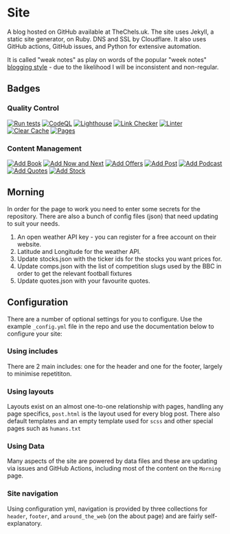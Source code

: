 # Site

A blog hosted on GitHub available at TheChels.uk. The site uses Jekyll, a static site generator, on Ruby. DNS and SSL by Cloudflare. It also uses GitHub actions, GitHub issues, and Python for extensive automation.

It is called "weak notes" as play on words of the popular "week notes" [blogging style](https://weeknot.es/) - 
due to the likelihood I will be inconsistent and non-regular.

## Badges

### Quality Control

[![Run tests](https://github.com/Mat-0/TheChels.uk/actions/workflows/python-ci.yml/badge.svg)](https://github.com/Mat-0/TheChels.uk/actions/workflows/python-ci.yml)
[![CodeQL](https://github.com/Mat-0/TheChels.uk/actions/workflows/codeql.yml/badge.svg)](https://github.com/Mat-0/TheChels.uk/actions/workflows/codeql.yml) 
[![Lighthouse](https://github.com/Mat-0/TheChels.uk/actions/workflows/lighthouse.yml/badge.svg)](https://github.com/Mat-0/TheChels.uk/actions/workflows/lighthouse.yml) 
[![Link Checker](https://github.com/Mat-0/TheChels.uk/actions/workflows/link-checker.yml/badge.svg)](https://github.com/Mat-0/TheChels.uk/actions/workflows/link-checker.yml) 
[![Linter](https://github.com/Mat-0/TheChels.uk/actions/workflows/linter.yml/badge.svg)](https://github.com/Mat-0/TheChels.uk/actions/workflows/linter.yml) 
[![Clear Cache](https://github.com/Mat-0/TheChels.uk/actions/workflows/clear-cache.yml/badge.svg)](https://github.com/Mat-0/TheChels.uk/actions/workflows/clear-cache.yml) 
[![Pages](https://github.com/Mat-0/TheChels.uk/actions/workflows/pages/pages-build-deployment/badge.svg)](https://github.com/Mat-0/TheChels.uk/actions/workflows/pages/pages-build-deployment) 

### Content Management

[![Add Book](https://github.com/Mat-0/TheChels.uk/actions/workflows/add-book.yml/badge.svg)](https://github.com/Mat-0/TheChels.uk/actions/workflows/add-book.yml) 
[![Add Now and Next](https://github.com/Mat-0/TheChels.uk/actions/workflows/add-next.yml/badge.svg)](https://github.com/Mat-0/TheChels.uk/actions/workflows/add-next.yml) 
[![Add Offers](https://github.com/Mat-0/TheChels.uk/actions/workflows/add-offers.yml/badge.svg)](https://github.com/Mat-0/TheChels.uk/actions/workflows/add-offers.yml) 
[![Add Post](https://github.com/Mat-0/TheChels.uk/actions/workflows/add-post.yml/badge.svg?event=issues)](https://github.com/Mat-0/TheChels.uk/actions/workflows/add-post.yml) 
[![Add Podcast](https://github.com/Mat-0/TheChels.uk/actions/workflows/add-podcast.yml/badge.svg)](https://github.com/Mat-0/TheChels.uk/actions/workflows/add-podcast.yml) 
[![Add Quotes](https://github.com/Mat-0/TheChels.uk/actions/workflows/add-quotes.yml/badge.svg)](https://github.com/Mat-0/TheChels.uk/actions/workflows/add-quotes.yml) 
[![Add Stock](https://github.com/Mat-0/TheChels.uk/actions/workflows/add-stock.yml/badge.svg)](https://github.com/Mat-0/TheChels.uk/actions/workflows/add-stock.yml) 

## Morning

In order for the page to work you need to enter some secrets for the repository. There are also a bunch of config files (json) that need updating to suit your needs.

1. An open weather API key - you can register for a free account on their website.
2. Latitude and Longitude for the weather API.
3. Update stocks.json with the ticker ids for the stocks you want prices for.
4. Update comps.json with the list of competition slugs used by the BBC in order to get the relevant football fixtures 
5. Update quotes.json with your favourite quotes.


## Configuration
There are a number of optional settings for you to configure. Use the example `_config.yml` file in the repo and use the documentation below to configure your site:

### Using includes
There are 2 main includes: one for the header and one for the footer, largely to minimise repetititon.

### Using layouts

Layouts exist on an almost one-to-one relationship with pages, handling any page specifics, `post.html` is the layout used for every blog post. There also default templates and an empty template used for `scss` and other special pages such as `humans.txt`

### Using Data

Many aspects of the site are powered by data files and these are updating via issues and GitHub Actions, including most of the content on the `Morning` page.

### Site navigation

Using configuration yml, navigation is provided by three collections for `header`, `footer`, and `around_the_web` (on the about page) and are fairly self-explanatory.

